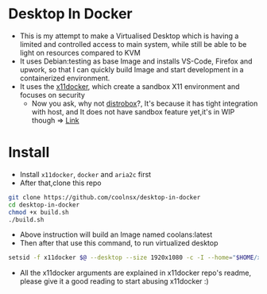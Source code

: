 # Desktop In Docker

- This is my attempt to make a Virtualised Desktop which is having a limited and controlled access to main system, while still be able to be light on resources compared to KVM
- It uses Debian:testing as base Image and installs VS-Code, Firefox and upwork, so that I can quickly build Image and start development in a containerized environment.
- It uses the [x11docker](https://github.com/mviereck/x11docker), which create a sandbox X11 environment and focuses on security
    - Now you ask, why not [distrobox](https://github.com/89luca89/distrobox)?, It's because it has tight integration with host, and It does not have sandbox feature yet,it's in WIP though => [Link](https://github.com/89luca89/distrobox/issues/28)

# Install

- Install ```x11docker```, ```docker``` and ```aria2c``` first
- After that,clone this repo
```sh
git clone https://github.com/coolnsx/desktop-in-docker
cd desktop-in-docker
chmod +x build.sh
./build.sh
```

- Above instruction will build an Image named coolans:latest
- Then after that use this command, to run virtualized desktop
```sh
setsid -f x11docker $@ --desktop --size 1920x1080 -c -I --home="$HOME/x11docker" --user=$USER --limit='0.0' --dbus coolans
```
- All the x11docker arguments are explained in x11docker repo's readme, please give it a good reading to start abusing x11docker :)
